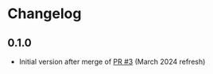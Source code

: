 # Changelog

## 0.1.0

- Initial version after merge of [PR #3](https://github.com/matthewmckenna/invoices/pull/3) (March 2024 refresh)
